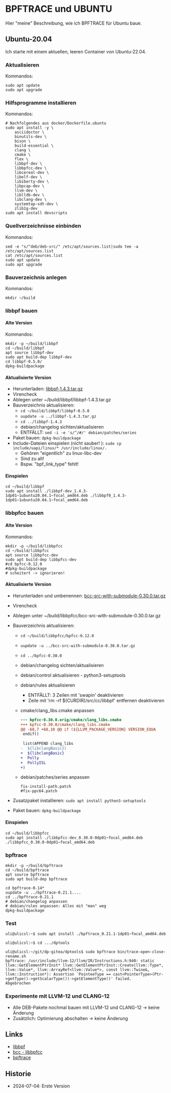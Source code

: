 BPFTRACE und UBUNTU
===================

Hier "meine" Beschreibung, wie ich BPFTRACE für Ubuntu baue.

Ubuntu-20.04
------------

Ich starte mit einem aktuellen, leeren Container von Ubuntu-22.04.

### Aktualisieren

Kommandos:

```
sudo apt update
sudo apt upgrade
```

### Hilfsprogramme installieren

Kommandos:

```
# Nachfolgendes aus docker/Dockerfile.ubuntu
sudo apt install -y \
    asciidoctor \
    binutils-dev \
    bison \
    build-essential \
    clang \
    cmake \
    flex \
    libbpf-dev \
    libbpfcc-dev \
    libcereal-dev \
    libelf-dev \
    libiberty-dev \
    libpcap-dev \
    llvm-dev \
    liblldb-dev \
    libclang-dev \
    systemtap-sdt-dev \
    zlib1g-dev
sudo apt install devscripts
```

### Quellverzeichnisse einbinden

Kommandos:

```
sed -e "s/^deb/deb-src/" /etc/apt/sources.list|sudo tee -a /etc/apt/sources.list
cat /etc/apt/sources.list
sudo apt update
sudo apt upgrade
```

### Bauverzeichnis anlegen

Kommandos:

```
mkdir ~/build
```

### libbpf bauen

#### Alte Version

Kommandos:

```
mkdir -p ~/build/libbpf
cd ~/build/libbpf
apt source libbpf-dev
sudo apt build-dep libbpf-dev
cd libbpf-0.5.0/
dpkg-buildpackage 
```

#### Aktualisierte Version

- Herunterladen: [libbpf-1.4.3.tar.gz](https://github.com/libbpf/libbpf/archive/refs/tags/v1.4.3.tar.gz)
- Virencheck
- Ablegen unter ~/build/libbpf/libbpf-1.4.3.tar.gz
- Bauverzeichnis aktualisieren:
  - `cd ~/build/libbpf/libbpf-0.5.0`
  - `uupdate -u ../libbpf-1.4.3.tar.gz`
  - `cd ../libbpf-1.4.3`
  - debian/changelog sichten/aktualisieren
  - ENTFÄLLT: `sed -i -e 's/^/#/' debian/patches/series`
- Paket bauen: `dpkg-buildpackage`
- Include-Dateien einspielen (nicht sauber! ): `sudo cp include/uapi/linux/* /usr/include/linux/.`
  - Gehören "eigentlich" zu linux-libc-dev
  - Sind zu alt!
  - Bspw. "bpf_link_type" fehlt!

#### Einspielen

```
cd ~/build/libbpf
sudo apt install ./libbpf-dev_1.4.3-1dp01~1ubuntu20.04.1~focal_amd64.deb ./libbpf0_1.4.3-1dp01~1ubuntu20.04.1~focal_amd64.deb 
```

### libbpfcc bauen

#### Alte Version

Kommandos:

```
mkdir -p ~/build/libbpfcc
cd ~/build/libbpfcc
apt source libbpfcc-dev
sudo apt build-dep libbpfcc-dev
#cd bpfcc-0.12.0
#dpkg-buildpackage
# scheitert -> ignorieren!
```

#### Aktualisierte Version

- Herunterladen und umbenennen: [bcc-src-with-submodule-0.30.0.tar.gz](https://github.com/iovisor/bcc/releases/download/v0.30.0/bcc-src-with-submodule.tar.gz)
- Virencheck
- Ablegen unter ~/build/libbpfcc/bcc-src-with-submodule-0.30.0.tar.gz
- Bauverzeichnis aktualisieren:
  - `cd ~/build/libbpfcc/bpfcc-0.12.0`
  - `uupdate -u ../bcc-src-with-submodule-0.30.0.tar.gz`
  - `cd ../bpfcc-0.30.0`
  - debian/changelog sichten/aktualisieren
  - debian/control aktualisieren - python3-setuptools
  - debian/rules aktualisieren
    - ENTFÄLLT: 3 Zeilen mit 'swapin' deaktivieren
    - Zeile mit 'rm -rf $(CURDIR)/src/cc/libbpf' entfernen deaktivieren
  - cmake/clang_libs.cmake anpassen

    ```diff
    --- bpfcc-0.30.0.orig/cmake/clang_libs.cmake
    +++ bpfcc-0.30.0/cmake/clang_libs.cmake
    @@ -68,7 +68,10 @@ if (${LLVM_PACKAGE_VERSION} VERSION_EQUA
     endif()
     
     list(APPEND clang_libs
    -  ${libclangBasic})
    +  ${libclangBasic}
    +  Polly
    +  PollyISL
    +)
    ```

  - debian/patches/series anpassen
  
    ```
    fix-install-path.patch
    #fix-ppc64.patch
    ```

- Zusatzpaket installieren: `sudo apt install python3-setuptools`
- Paket bauen: `dpkg-buildpackage`

#### Einspielen

```
cd ~/build/libbpfcc
sudo apt install ./libbpfcc-dev_0.30.0-0dp01~focal_amd64.deb ./libbpfcc_0.30.0-0dp01~focal_amd64.deb
```

### bpftrace

```
mkdir -p ~/build/bpftrace
cd ~/build/bpftrace
apt source bpftrace
sudo apt build-dep bpftrace

cd bpftrace-0.14*
uupdate -u ../bpftrace-0.21.1....
cd ../bpftrace-0.21.1
# debian/changelog anpassen
# debian/rules anpassen: Alles mit "man" weg
dpkg-buildpackage
```

### Test

```
uli@ulicsl:~$ sudo apt install ./bpftrace_0.21.1-1dp01~focal_amd64.deb

uli@ulicsl:~$ cd .../dptools

uli@ulicsl:~/git/dp-gitea/dptools$ sudo bpftrace bin/trace-open-close-rename.sh 
bpftrace: /usr/include/llvm-12/llvm/IR/Instructions.h:940: static llvm::GetElementPtrInst* llvm::GetElementPtrInst::Create(llvm::Type*, llvm::Value*, llvm::ArrayRef<llvm::Value*>, const llvm::Twine&, llvm::Instruction*): Assertion `PointeeType == cast<PointerType>(Ptr->getType()->getScalarType())->getElementType()' failed.
Abgebrochen
```

### Experimente mit LLVM-12 und CLANG-12

- Alle DEB-Pakete nochmal bauen mit LLVM-12 und CLANG-12 -> keine Änderung
- Zusätzlich: Optimierung abschalten -> keine Änderung

Links
-----

- [libbpf](https://github.com/libbpf/libbpf)
- [bcc - libbpfcc](https://github.com/iovisor/bcc/)
- [bpftrace](https://github.com/bpftrace/bpftrace/)

Historie
--------

- 2024-07-04: Erste Version
